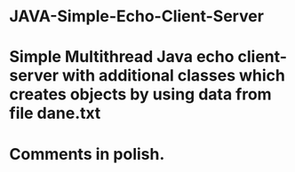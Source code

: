 # JAVA-Simple-Echo-Client-Server

# Simple Multithread Java echo client-server with additional classes which creates objects by using data from file dane.txt

# Comments in polish.

